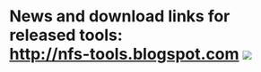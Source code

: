 <h1> News and download links for released tools:<br><a href='http://nfs-tools.blogspot.com'>http://nfs-tools.blogspot.com</a>
<img src='http://1.bp.blogspot.com/_aR9ErMPKs6M/S0SrBYChkoI/AAAAAAAAAA0/tObr8BreJYc/S1600-R/Obraz.png' />